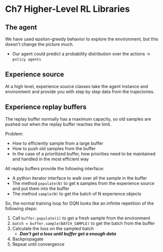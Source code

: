 # Ch7 Higher-Level RL Libraries

## The agent

We have used epsilon-greedy behavior to explore the environment, but this doesn't change the picture much.

- Our agent could predict a probability distribution over the actions -> `policy agents`

## Experience source

At a high level, experience source classes take the agent instance and environment and provide you with step by step data from the trajectories.

## Experience replay buffers

The replay buffer normally has a maximum capacity, so old samples are pushed out when the replay buffer reaches the limit.

Problem:

- How to efficiently sample from a large buffer
- How to push old samples from the buffer
- In the case of a prioritized buffer, how priorities need to be maintained and handled in the most efficient way 

All replay buffers provide the following interface:

- A python iterator interface to walk over all the sample in the buffer
- The method `populate(N)` to get  `N` samples from the experience source and put them into the buffer
- The method `sample(N)` to get the batch of N experience objects

So, the normal training loop for DQN looks like an infinite repetition of the following steps:

1. Call `buffer.populate(1)` to get a fresh sample from the environment
2. `batch = buffer.sample(BATCH_SAMPLE)` to get the batch from the buffer
3. Calculate the loss on the sampled batch
   - ***Don't get a loss until buffer get a enough data***
4. Backpropagate
5. Repeat until convergence 

